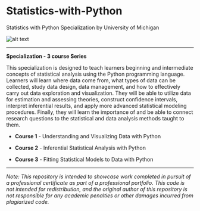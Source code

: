 # Statistics-with-Python
Statistics with Python Specialization by University of Michigan

![alt text](https://umich.edu/skins/um2013/media/images/U-M-logo-preview.jpg)

***

__Specialization - 3 course Series__

This specialization is designed to teach learners beginning and intermediate concepts of statistical analysis using the Python programming language. Learners will learn where data come from, what types of data can be collected, study data design, data management, and how to effectively carry out data exploration and visualization. They will be able to utilize data for estimation and assessing theories, construct confidence intervals, interpret inferential results, and apply more advanced statistical modeling procedures. Finally, they will learn the importance of and be able to connect research questions to the statistical and data analysis methods taught to them.

- __Course 1__ - Understanding and Visualizing Data with Python

- __Course 2__ - Inferential Statistical Analysis with Python
  
- __Course 3__ - Fitting Statistical Models to Data with Python
  
***

  _Note: This repository is intended to showcase work completed in pursuit of a professional certificate as part of a professional portfolio. This code is not intended for redistribution, and the original author of this repository is not responsible for any academic penalties or other damages incurred from plagiarized code._
